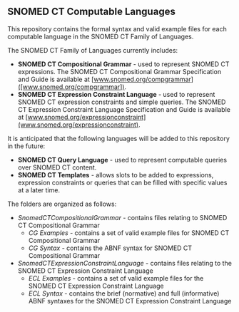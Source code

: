 ## SNOMED CT Computable Languages

This repository contains the formal syntax and valid example files for each computable language in the SNOMED CT Family of Languages.

The SNOMED CT Family of Languages currently includes:
* **SNOMED CT Compositional Grammar** - used to represent SNOMED CT expressions. The SNOMED CT Compositional Grammar Specification and Guide is available at [www.snomed.org/compgrammar]([www.snomed.org/compgrammar]).
* **SNOMED CT Expression Constraint Language** - used to represent SNOMED CT expression constraints and simple queries. The SNOMED CT Expression Constraint Language Specification and Guide is available at [www.snomed.org/expressionconstraint](www.snomed.org/expressionconstraint).

It is anticipated that the following languages will be added to this repository in the future:
* **SNOMED CT Query Language** - used to represent computable queries over SNOMED CT content.
* **SNOMED CT Templates** - allows slots to be added to expressions, expression constraints or queries that can be filled with specific values at a later time.

The folders are organized as follows:
* *SnomedCTCompositionalGrammar* - contains files relating to SNOMED CT Compositional Grammar
  * *CG Examples* - contains a set of valid example files for SNOMED CT Compositional Grammar
  * *CG Syntax* - contains the ABNF syntax for SNOMED CT  Compositional Grammar
* *SnomedCTExpressionConstraintLanguage* - contains files relating to the SNOMED CT Expression Constraint Language
  * *ECL Examples* - contains a set of valid example files for the SNOMED CT  Expression Constraint Language
  * *ECL Syntax* - contains the brief (normative) and full (informative) ABNF syntaxes for the SNOMED CT  Expression Constraint Language
